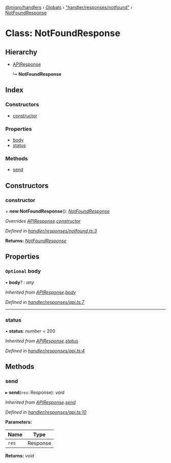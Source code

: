 [@miqro/handlers](../README.md) › [Globals](../globals.md) › ["handler/responses/notfound"](../modules/_handler_responses_notfound_.md) › [NotFoundResponse](_handler_responses_notfound_.notfoundresponse.md)

# Class: NotFoundResponse

## Hierarchy

* [APIResponse](_handler_responses_api_.apiresponse.md)

  ↳ **NotFoundResponse**

## Index

### Constructors

* [constructor](_handler_responses_notfound_.notfoundresponse.md#constructor)

### Properties

* [body](_handler_responses_notfound_.notfoundresponse.md#optional-body)
* [status](_handler_responses_notfound_.notfoundresponse.md#status)

### Methods

* [send](_handler_responses_notfound_.notfoundresponse.md#send)

## Constructors

###  constructor

\+ **new NotFoundResponse**(): *[NotFoundResponse](_handler_responses_notfound_.notfoundresponse.md)*

*Overrides [APIResponse](_handler_responses_api_.apiresponse.md).[constructor](_handler_responses_api_.apiresponse.md#constructor)*

*Defined in [handler/responses/notfound.ts:3](https://github.com/claukers/miqro-express/blob/8fe809c/src/handler/responses/notfound.ts#L3)*

**Returns:** *[NotFoundResponse](_handler_responses_notfound_.notfoundresponse.md)*

## Properties

### `Optional` body

• **body**? : *any*

*Inherited from [APIResponse](_handler_responses_api_.apiresponse.md).[body](_handler_responses_api_.apiresponse.md#optional-body)*

*Defined in [handler/responses/api.ts:7](https://github.com/claukers/miqro-express/blob/8fe809c/src/handler/responses/api.ts#L7)*

___

###  status

• **status**: *number* = 200

*Inherited from [APIResponse](_handler_responses_api_.apiresponse.md).[status](_handler_responses_api_.apiresponse.md#status)*

*Defined in [handler/responses/api.ts:4](https://github.com/claukers/miqro-express/blob/8fe809c/src/handler/responses/api.ts#L4)*

## Methods

###  send

▸ **send**(`res`: Response): *void*

*Inherited from [APIResponse](_handler_responses_api_.apiresponse.md).[send](_handler_responses_api_.apiresponse.md#send)*

*Defined in [handler/responses/api.ts:10](https://github.com/claukers/miqro-express/blob/8fe809c/src/handler/responses/api.ts#L10)*

**Parameters:**

Name | Type |
------ | ------ |
`res` | Response |

**Returns:** *void*
